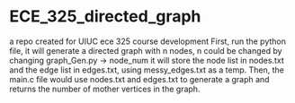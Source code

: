 # ECE_325_directed_graph
a repo created for UIUC ece 325 course development
First, run the python file, it will generate a directed graph with n nodes, n could be changed by changing graph_Gen.py -> node_num
        it will store the node list in nodes.txt and the edge list in edges.txt, using messy_edges.txt as a temp.
Then, the main.c file would use nodes.txt and edges.txt to generate a graph and returns the number of mother vertices in the graph.
